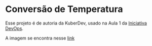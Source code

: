 # Conversão de Temperatura

Esse projeto é de autoria da KuberDev, usado na Aula 1 da  [Iniciativa DevOps](https://iniciativadevops.com.br/).

A imagem se encontra nesse [link](https://hub.docker.com/repository/docker/gbtomaz/conversao-temperatura)